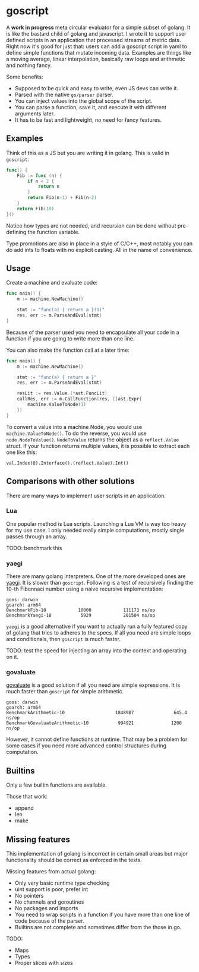 # goscript

A **work in progress** meta circular evaluator for a simple subset of golang.
It is like the bastard child of golang and javascript.
I wrote it to support user defined scripts in an application that processed
streams of metric data.
Right now it's good for just that: users can add a goscript script in yaml to
define simple functions that mutate incoming data. Examples are things like a
moving average, linear interpolation, basically raw loops and arithmetic and
nothing fancy.

Some benefits:
- Supposed to be quick and easy to write, even JS devs can write it.
- Parsed with the native `go/parser` parser.
- You can inject values into the global scope of the script.
- You can parse a function, save it, and execute it with different arguments later.
- It has to be fast and lightweight, no need for fancy features.

## Examples

Think of this as a JS but you are writing it in golang.
This is valid in `goscript`:
```go
func() {
    Fib := func (n) {
        if n < 2 {
            return n
        }
        return Fib(n-1) + Fib(n-2)
    }
    return Fib(10)
}()
```
Notice how types are not needed, and recursion can be done without pre-defining
the function variable.

Type promotions are also in place in a style of C/C++, most notably you can do
add ints to floats with no explicit casting. All in the name of convenience.

## Usage

Create a machine and evaluate code:
```go
func main() {
	m := machine.NewMachine()

	stmt := "func(a) { return a }(1)"
	res, err := m.ParseAndEval(stmt)
}
```
Because of the parser used you need to encapsulate all your code in a function
if you are going to write more than one line.

You can also make the function call at a later time:
```go
func main() {
	m := machine.NewMachine()

	stmt := "func(a) { return a }"
	res, err := m.ParseAndEval(stmt)

	resLit := res.Value.(*ast.FuncLit)
	callRes, err := m.CallFunction(res, []ast.Expr{
	    machine.ValueToNode(1)
	})
}
```

To convert a value into a machine Node, you would use `machine.ValueToNode()`. To
do the reverse, you would use `node.NodeToValue()`.
`NodeToValue` returns the object as a `reflect.Value` struct.
If your function returns multiple values, it is possible to extract each one
like this:
```
val.Index(0).Interface().(reflect.Value).Int()
```

## Comparisons with other solutions

There are many ways to implement user scripts in an application.

### Lua

One popular method is Lua scripts. Launching a Lua VM is way too heavy for my
use case. I only needed really simple computations, mostly single passes through
an array.

TODO: benchmark this

### yaegi

There are many golang interpreters. One of the more developed ones are
[yaegi](https://github.com/traefik/yaegi).
It is slower than `goscript`. Following is a test of recursively finding the
10-th Fibonnaci number using a naive recursive implementation:
```
goos: darwin
goarch: arm64
BenchmarkFib-10            10000            111173 ns/op
BenchmarkYaegi-10           5929            201504 ns/op
```
`yaegi` is a good alternative if you want to actually run a fully featured copy
of golang that tries to adheres to the specs. If all you need are simple loops
and conditionals, then `goscript` is much faster.

TODO: test the speed for injecting an array into the context and operating on
it.

### govaluate

[govaluate](https://github.com/Knetic/govaluate) is a good solution if all you
need are simple expressions. It is much faster than `goscript` for simple
arithmetic.

```
goos: darwin
goarch: arm64
BenchmarkArithmetic-10                   1848987               645.4 ns/op
BenchmarkGovaluateArithmetic-10           994921              1200 ns/op
```

However, it cannot define functions at runtime. That may be a problem for some
cases if you need more advanced control structures during computation.

## Builtins

Only a few builtin functions are available.

Those that work:
- append
- len
- make



## Missing features

This implementation of golang is incorrect in certain small areas but major
functionality should be correct as enforced in the tests.

Missing features from actual golang:
- Only very basic runtime type checking
- uint support is poor, prefer int
- No pointers
- No channels and goroutines
- No packages and imports
- You need to wrap scripts in a function if you have more than one line of code
  because of the parser.
- Builtins are not complete and sometimes differ from the those in go.

TODO:

- Maps
- Types
- Proper slices with sizes
